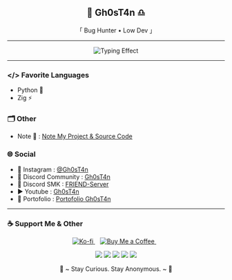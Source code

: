 <h2 align="center">👾 Gh0sT4n ♎</h2>
<p align="center">「 Bug Hunter • Low Dev 」</p>

---

<p align="center">
  <img src="https://readme-typing-svg.herokuapp.com?font=Fira+Code&duration=3000&pause=800&color=7AA2F7&center=true&vCenter=true&width=435&lines=Bug+Hunter;Low+Dev;Arch+Linux+%F0%9F%97%B8;Void+Linux+%F0%96%A3%90;Python+%26+Zig;Neovim+%E2%80%A2+NvChad;Hacker+Mindset+%E2%9C%A8" alt="Typing Effect"/>
</p>

---

### </> Favorite Languages
- Python 🐍  
- Zig ⚡

### 🗂️ Other
- Note 📝 : [Note My Project & Source Code](https://github.com/t4ngh0st/notemd)

### 🌐 Social
- 📸 Instagram         : [@Gh0sT4n](#)  
- 💬 Discord Community : [Gh0sT4n](https://discord.gg/9tpPAQnR)
- 💬 Discord SMK       : [FRIEND-Server](#)
- ▶️ Youtube           : [Gh0sT4n](https://www.youtube.com/@DarSk3)
- 🔗 Portofolio        : [Portofolio Gh0sT4n](https://t4ngh0st.github.io/tanweb/)

---

### ☕ Support Me & Other
<p align="center">
  <!-- Ko-fi -->
  <a href="https://ko-fi.com/darskevoid" target="_blank">
    <img src="https://ko-fi.com/img/githubbutton_sm.svg" alt="Ko-fi"/>
  </a>
  &nbsp;&nbsp;
  <!-- Buy Me a Coffee -->
  <a href="https://buymeacoffee.com/gh0st4n" target="_blank">
    <img src="https://img.shields.io/badge/Buy%20Me%20a%20Coffee-FFDD00?style=for-the-badge&logo=buy-me-a-coffee&logoColor=black" alt="Buy Me a Coffee"/>
  </a>
  &nbsp;&nbsp;
</p>

<p align="center">
  <img src="https://img.shields.io/badge/Arch-1793D1?style=for-the-badge&logo=arch-linux&logoColor=white"/>
  <img src="https://img.shields.io/badge/Void-3CB371?style=for-the-badge&logo=void-linux&logoColor=white"/>
  <img src="https://img.shields.io/badge/Python-3776AB?style=for-the-badge&logo=python&logoColor=white"/>
  <img src="https://img.shields.io/badge/Zig-F7A41D?style=for-the-badge&logo=zig&logoColor=black"/>
  <img src="https://img.shields.io/badge/Neovim-57A143?style=for-the-badge&logo=neovim&logoColor=white"/>
</p>

<p align="center">🌊 ~ Stay Curious. Stay Anonymous. ~ 🌊</p>
